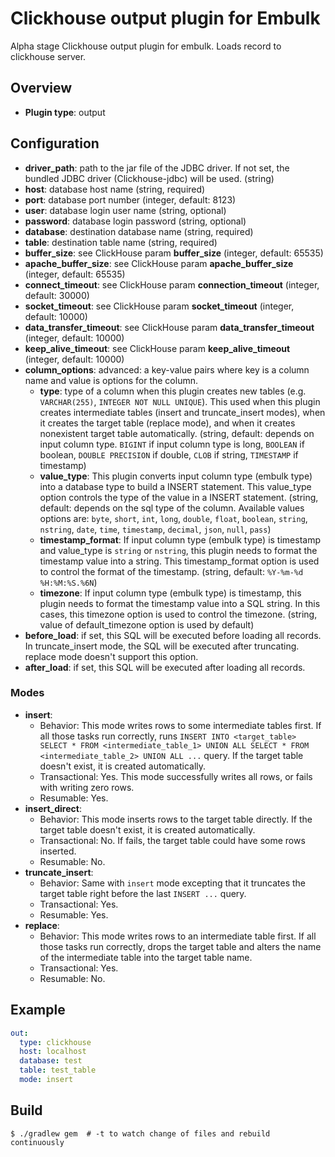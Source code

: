# Clickhouse output plugin for Embulk

Alpha stage Clickhouse output plugin for embulk. Loads record to clickhouse server.

## Overview

* **Plugin type**: output

## Configuration
- **driver_path**: path to the jar file of the JDBC driver. If not set, the bundled JDBC driver (Clickhouse-jdbc) will be used. (string)
- **host**: database host name (string, required)
- **port**: database port number (integer, default: 8123)
- **user**: database login user name (string, optional)
- **password**: database login password (string, optional)
- **database**: destination database name (string, required)
- **table**: destination table name (string, required)
- **buffer_size**: see ClickHouse param **buffer_size** (integer, default: 65535)
- **apache_buffer_size**: see ClickHouse param **apache_buffer_size** (integer, default: 65535)
- **connect_timeout**: see ClickHouse param **connection_timeout** (integer, default: 30000)
- **socket_timeout**: see ClickHouse param **socket_timeout** (integer, default: 10000)
- **data_transfer_timeout**: see ClickHouse param **data_transfer_timeout** (integer, default: 10000)
- **keep_alive_timeout**: see ClickHouse param **keep_alive_timeout** (integer, default: 10000)
- **column_options**: advanced: a key-value pairs where key is a column name and value is options for the column.
  - **type**: type of a column when this plugin creates new tables (e.g. `VARCHAR(255)`, `INTEGER NOT NULL UNIQUE`). This used when this plugin creates intermediate tables (insert and truncate_insert modes), when it creates the target table (replace mode), and when it creates nonexistent target table automatically. (string, default: depends on input column type. `BIGINT` if input column type is long, `BOOLEAN` if boolean, `DOUBLE PRECISION` if double, `CLOB` if string, `TIMESTAMP` if timestamp)
  - **value_type**: This plugin converts input column type (embulk type) into a database type to build a INSERT statement. This value_type option controls the type of the value in a INSERT statement. (string, default: depends on the sql type of the column. Available values options are: `byte`, `short`, `int`, `long`, `double`, `float`, `boolean`, `string`, `nstring`, `date`, `time`, `timestamp`, `decimal`, `json`, `null`, `pass`)
  - **timestamp_format**: If input column type (embulk type) is timestamp and value_type is `string` or `nstring`, this plugin needs to format the timestamp value into a string. This timestamp_format option is used to control the format of the timestamp. (string, default: `%Y-%m-%d %H:%M:%S.%6N`)
  - **timezone**: If input column type (embulk type) is timestamp, this plugin needs to format the timestamp value into a SQL string. In this cases, this timezone option is used to control the timezone. (string, value of default_timezone option is used by default)
- **before_load**: if set, this SQL will be executed before loading all records. In truncate_insert mode, the SQL will be executed after truncating. replace mode doesn't support this option.
- **after_load**: if set, this SQL will be executed after loading all records.

### Modes

* **insert**:
  * Behavior: This mode writes rows to some intermediate tables first. If all those tasks run correctly, runs `INSERT INTO <target_table> SELECT * FROM <intermediate_table_1> UNION ALL SELECT * FROM <intermediate_table_2> UNION ALL ...` query. If the target table doesn't exist, it is created automatically.
  * Transactional: Yes. This mode successfully writes all rows, or fails with writing zero rows.
  * Resumable: Yes.
* **insert_direct**:
  * Behavior: This mode inserts rows to the target table directly. If the target table doesn't exist, it is created automatically.
  * Transactional: No. If fails, the target table could have some rows inserted.
  * Resumable: No.
* **truncate_insert**:
  * Behavior: Same with `insert` mode excepting that it truncates the target table right before the last `INSERT ...` query.
  * Transactional: Yes.
  * Resumable: Yes.
* **replace**:
  * Behavior: This mode writes rows to an intermediate table first. If all those tasks run correctly, drops the target table and alters the name of the intermediate table into the target table name.
  * Transactional: Yes.
  * Resumable: No.

## Example

```yaml
out:
  type: clickhouse
  host: localhost
  database: test
  table: test_table
  mode: insert
```



## Build

```
$ ./gradlew gem  # -t to watch change of files and rebuild continuously
```
